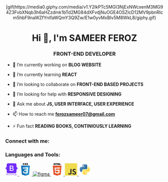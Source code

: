 <center>
[gif(https://media0.giphy.com/media/v1.Y2lkPTc5MGI3NjExNWcxenM3MG94Z3FvbXNqb3h6aHZzdmk1bTd2MG84dXFvdjNuOGE4OSZlcD12MV9pbnRlcm5hbF9naWZfYnlfaWQmY3Q9Zw/E1w0yvMxBIv5M8WkL8/giphy.gif)
  
</center>
<h1 align="center">Hi 👋, I'm SAMEER FEROZ</h1>
<h3 align="center">FRONT-END DEVELOPER</h3>

- 🔭 I’m currently working on **BLOG WEBSITE**

- 🌱 I’m currently learning **REACT**

- 👯 I’m looking to collaborate on **FRONT-END BASED PROJECTS**

- 🤝 I’m looking for help with **RESPONSIVE DESIGNING**

- 💬 Ask me about **JS, USER INTERFACE, USER EXPERIENCE**

- 📫 How to reach me **ferozsameer07@gmail.com**

- ⚡ Fun fact **READING BOOKS, CONTINIOUSLY LEARNING**

<h3 align="left">Connect with me:</h3>
<p align="left">
</p>

<h3 align="left">Languages and Tools:</h3>
<p align="left"> <a href="https://getbootstrap.com" target="_blank" rel="noreferrer"> <img src="https://raw.githubusercontent.com/devicons/devicon/master/icons/bootstrap/bootstrap-plain-wordmark.svg" alt="bootstrap" width="40" height="40"/> </a> <a href="https://www.w3schools.com/css/" target="_blank" rel="noreferrer"> <img src="https://raw.githubusercontent.com/devicons/devicon/master/icons/css3/css3-original-wordmark.svg" alt="css3" width="40" height="40"/> </a> <a href="https://www.figma.com/" target="_blank" rel="noreferrer"> <img src="https://www.vectorlogo.zone/logos/figma/figma-icon.svg" alt="figma" width="40" height="40"/> </a> <a href="https://www.w3.org/html/" target="_blank" rel="noreferrer"> <img src="https://raw.githubusercontent.com/devicons/devicon/master/icons/html5/html5-original-wordmark.svg" alt="html5" width="40" height="40"/> </a> <a href="https://developer.mozilla.org/en-US/docs/Web/JavaScript" target="_blank" rel="noreferrer"> <img src="https://raw.githubusercontent.com/devicons/devicon/master/icons/javascript/javascript-original.svg" alt="javascript" width="40" height="40"/> </a> <a href="https://www.python.org" target="_blank" rel="noreferrer"> <img src="https://raw.githubusercontent.com/devicons/devicon/master/icons/python/python-original.svg" alt="python" width="40" height="40"/> </a> </p>
